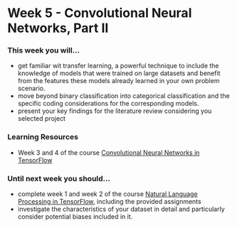 # Week 5 - Convolutional Neural Networks, Part II

### This week you will...

* get familiar wit transfer learning, a powerful technique to include the knowledge of models that were trained on large datasets and benefit from the features these models already learned in your own problem scenario.
* move beyond binary classification into categorical classification and the specific coding considerations for the corresponding models.
* present your key findings for the literature review considering you selected project

### Learning Resources

* Week 3 and 4 of the course [Convolutional Neural Networks in TensorFlow](https://www.coursera.org/learn/convolutional-neural-networks-tensorflow)

### Until next week you should...

* complete week 1 and week 2 of the course [Natural Language Processing in TensorFlow](https://www.coursera.org/learn/natural-language-processing-tensorflow), including the provided assignments
* investigate the characteristics of your dataset in detail and particularly consider potential biases included in it.

